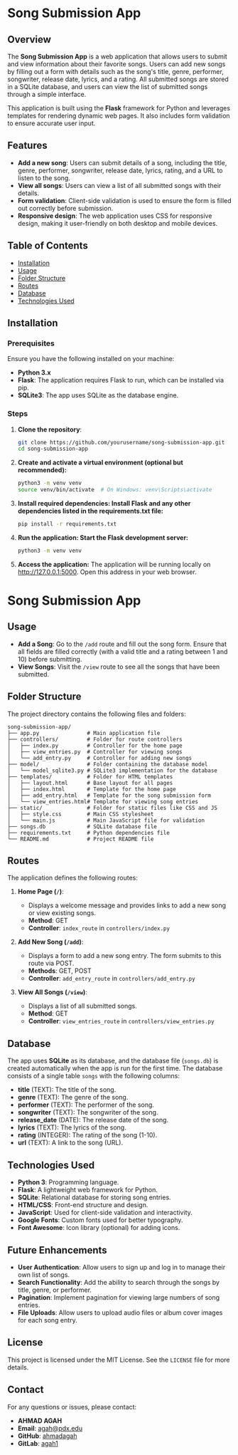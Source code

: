 # Song Submission App

## Overview

The **Song Submission App** is a web application that allows users to submit and view information about their favorite songs. Users can add new songs by filling out a form with details such as the song's title, genre, performer, songwriter, release date, lyrics, and a rating. All submitted songs are stored in a SQLite database, and users can view the list of submitted songs through a simple interface.

This application is built using the **Flask** framework for Python and leverages templates for rendering dynamic web pages. It also includes form validation to ensure accurate user input.

## Features

- **Add a new song**: Users can submit details of a song, including the title, genre, performer, songwriter, release date, lyrics, rating, and a URL to listen to the song.
- **View all songs**: Users can view a list of all submitted songs with their details.
- **Form validation**: Client-side validation is used to ensure the form is filled out correctly before submission.
- **Responsive design**: The web application uses CSS for responsive design, making it user-friendly on both desktop and mobile devices.

## Table of Contents

- [Installation](#installation)
- [Usage](#usage)
- [Folder Structure](#folder-structure)
- [Routes](#routes)
- [Database](#database)
- [Technologies Used](#technologies-used)

## Installation

### Prerequisites

Ensure you have the following installed on your machine:

- **Python 3.x**
- **Flask**: The application requires Flask to run, which can be installed via pip.
- **SQLite3**: The app uses SQLite as the database engine.

### Steps

1. **Clone the repository**:
   ```bash
   git clone https://github.com/yourusername/song-submission-app.git
   cd song-submission-app

2. **Create and activate a virtual environment (optional but recommended):**
   ```bash
   python3 -m venv venv
   source venv/bin/activate  # On Windows: venv\Scripts\activate


3. **Install required dependencies: Install Flask and any other dependencies listed in the requirements.txt file:**
   ```bash
   pip install -r requirements.txt

4. **Run the application: Start the Flask development server:**
   ```bash
   python3 -m venv venv

5. **Access the application:** The application will be running locally on http://127.0.0.1:5000. Open this address in your web browser.



# Song Submission App

## Usage

- **Add a Song**: Go to the `/add` route and fill out the song form. Ensure that all fields are filled correctly (with a valid title and a rating between 1 and 10) before submitting.
- **View Songs**: Visit the `/view` route to see all the songs that have been submitted.

## Folder Structure

The project directory contains the following files and folders:

```plaintext
song-submission-app/
├── app.py               # Main application file
├── controllers/         # Folder for route controllers
│   ├── index.py         # Controller for the home page
│   ├── view_entries.py  # Controller for viewing songs
│   └── add_entry.py     # Controller for adding new songs
├── model/               # Folder containing the database model
│   └── model_sqlite3.py # SQLite3 implementation for the database
├── templates/           # Folder for HTML templates
│   ├── layout.html      # Base layout for all pages
│   ├── index.html       # Template for the home page
│   ├── add_entry.html   # Template for the song submission form
│   └── view_entries.html# Template for viewing song entries
├── static/              # Folder for static files like CSS and JS
│   ├── style.css        # Main CSS stylesheet
│   └── main.js          # Main JavaScript file for validation
├── songs.db             # SQLite database file
├── requirements.txt     # Python dependencies file
└── README.md            # Project README file
```


## Routes

The application defines the following routes:

1. **Home Page (`/`)**:
   - Displays a welcome message and provides links to add a new song or view existing songs.
   - **Method**: GET
   - **Controller**: `index_route` in `controllers/index.py`
   
2. **Add New Song (`/add`)**:
   - Displays a form to add a new song entry. The form submits to this route via POST.
   - **Methods**: GET, POST
   - **Controller**: `add_entry_route` in `controllers/add_entry.py`
   
3. **View All Songs (`/view`)**:
   - Displays a list of all submitted songs.
   - **Method**: GET
   - **Controller**: `view_entries_route` in `controllers/view_entries.py`

## Database

The app uses **SQLite** as its database, and the database file (`songs.db`) is created automatically when the app is run for the first time. The database consists of a single table `songs` with the following columns:

- **title** (TEXT): The title of the song.
- **genre** (TEXT): The genre of the song.
- **performer** (TEXT): The performer of the song.
- **songwriter** (TEXT): The songwriter of the song.
- **release_date** (DATE): The release date of the song.
- **lyrics** (TEXT): The lyrics of the song.
- **rating** (INTEGER): The rating of the song (1-10).
- **url** (TEXT): A link to the song (URL).

## Technologies Used

- **Python 3**: Programming language.
- **Flask**: A lightweight web framework for Python.
- **SQLite**: Relational database for storing song entries.
- **HTML/CSS**: Front-end structure and design.
- **JavaScript**: Used for client-side validation and interactivity.
- **Google Fonts**: Custom fonts used for better typography.
- **Font Awesome**: Icon library (optional) for adding icons.

## Future Enhancements

- **User Authentication**: Allow users to sign up and log in to manage their own list of songs.
- **Search Functionality**: Add the ability to search through the songs by title, genre, or performer.
- **Pagination**: Implement pagination for viewing large numbers of song entries.
- **File Uploads**: Allow users to upload audio files or album cover images for each song entry.

## License

This project is licensed under the MIT License. See the `LICENSE` file for more details.

## Contact

For any questions or issues, please contact:

- **AHMAD AGAH**
- **Email**: agah@pdx.edu
- **GitHub**: [ahmadagah](https://github.com/ahmadagah)
- **GitLab**: [agah1](https://gitlab.com/agah1)
